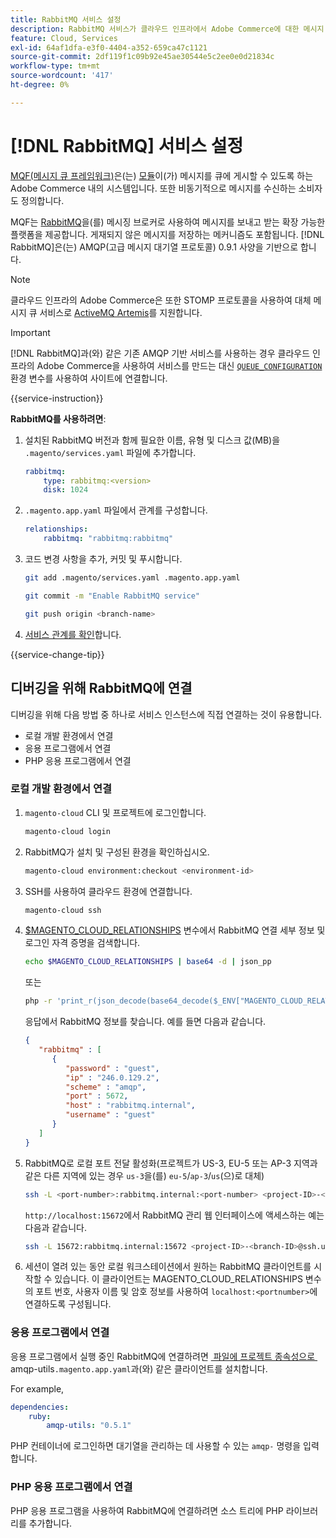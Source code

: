 ```yaml
---
title: RabbitMQ 서비스 설정
description: RabbitMQ 서비스가 클라우드 인프라에서 Adobe Commerce에 대한 메시지 대기열을 관리할 수 있도록 하는 방법을 알아봅니다.
feature: Cloud, Services
exl-id: 64af1dfa-e3f0-4404-a352-659ca47c1121
source-git-commit: 2df119f1c09b92e45ae30544e5c2ee0e0d21834c
workflow-type: tm+mt
source-wordcount: '417'
ht-degree: 0%

---
```


# [!DNL RabbitMQ] 서비스 설정

[MQF(메시지 큐 프레임워크)](https://experienceleague.adobe.com/docs/commerce-operations/configuration-guide/message-queues/message-queue-framework.html)은(는) [모듈](https://experienceleague.adobe.com/en/docs/commerce-operations/implementation-playbook/glossary#module)이(가) 메시지를 큐에 게시할 수 있도록 하는 Adobe Commerce 내의 시스템입니다. 또한 비동기적으로 메시지를 수신하는 소비자도 정의합니다.

MQF는 [RabbitMQ](https://www.rabbitmq.com/)을(를) 메시징 브로커로 사용하여 메시지를 보내고 받는 확장 가능한 플랫폼을 제공합니다. 게재되지 않은 메시지를 저장하는 메커니즘도 포함됩니다. [!DNL RabbitMQ]은(는) AMQP(고급 메시지 대기열 프로토콜) 0.9.1 사양을 기반으로 합니다.

>[!NOTE]
>
>클라우드 인프라의 Adobe Commerce은 또한 STOMP 프로토콜을 사용하여 대체 메시지 큐 서비스로 [ActiveMQ Artemis](activemq.md)를 지원합니다.

>[!IMPORTANT]
>
>[!DNL RabbitMQ]과(와) 같은 기존 AMQP 기반 서비스를 사용하는 경우 클라우드 인프라의 Adobe Commerce을 사용하여 서비스를 만드는 대신 [`QUEUE_CONFIGURATION`](../environment/variables-deploy.md#queue_configuration) 환경 변수를 사용하여 사이트에 연결합니다.

{{service-instruction}}

**RabbitMQ를 사용하려면**:

1. 설치된 RabbitMQ 버전과 함께 필요한 이름, 유형 및 디스크 값(MB)을 `.magento/services.yaml` 파일에 추가합니다.

   ```yaml
   rabbitmq:
       type: rabbitmq:<version>
       disk: 1024
   ```

1. `.magento.app.yaml` 파일에서 관계를 구성합니다.

   ```yaml
   relationships:
       rabbitmq: "rabbitmq:rabbitmq"
   ```

1. 코드 변경 사항을 추가, 커밋 및 푸시합니다.

   ```bash
   git add .magento/services.yaml .magento.app.yaml
   ```

   ```bash
   git commit -m "Enable RabbitMQ service"
   ```

   ```bash
   git push origin <branch-name>
   ```

1. [서비스 관계를 확인](services-yaml.md#service-relationships)합니다.

{{service-change-tip}}

## 디버깅을 위해 RabbitMQ에 연결

디버깅을 위해 다음 방법 중 하나로 서비스 인스턴스에 직접 연결하는 것이 유용합니다.

- 로컬 개발 환경에서 연결
- 응용 프로그램에서 연결
- PHP 응용 프로그램에서 연결

### 로컬 개발 환경에서 연결

1. `magento-cloud` CLI 및 프로젝트에 로그인합니다.

   ```bash
   magento-cloud login
   ```

1. RabbitMQ가 설치 및 구성된 환경을 확인하십시오.

   ```bash
   magento-cloud environment:checkout <environment-id>
   ```

1. SSH를 사용하여 클라우드 환경에 연결합니다.

   ```bash
   magento-cloud ssh
   ```

1. [$MAGENTO_CLOUD_RELATIONSHIPS](../application/properties.md#relationships) 변수에서 RabbitMQ 연결 세부 정보 및 로그인 자격 증명을 검색합니다.

   ```bash
   echo $MAGENTO_CLOUD_RELATIONSHIPS | base64 -d | json_pp
   ```

   또는

   ```bash
   php -r 'print_r(json_decode(base64_decode($_ENV["MAGENTO_CLOUD_RELATIONSHIPS"])));'
   ```

   응답에서 RabbitMQ 정보를 찾습니다. 예를 들면 다음과 같습니다.

   ```json
   {
      "rabbitmq" : [
         {
            "password" : "guest",
            "ip" : "246.0.129.2",
            "scheme" : "amqp",
            "port" : 5672,
            "host" : "rabbitmq.internal",
            "username" : "guest"
         }
      ]
   }
   ```

1. RabbitMQ로 로컬 포트 전달 활성화(프로젝트가 US-3, EU-5 또는 AP-3 지역과 같은 다른 지역에 있는 경우 ``us-3``을(를) ``eu-5``/``ap-3``/``us``(으)로 대체)

   ```bash
   ssh -L <port-number>:rabbitmq.internal:<port-number> <project-ID>-<branch-ID>@ssh.us.magentosite.cloud
   ```

   `http://localhost:15672`에서 RabbitMQ 관리 웹 인터페이스에 액세스하는 예는 다음과 같습니다.

   ```bash
   ssh -L 15672:rabbitmq.internal:15672 <project-ID>-<branch-ID>@ssh.us.magentosite.cloud
   ```

1. 세션이 열려 있는 동안 로컬 워크스테이션에서 원하는 RabbitMQ 클라이언트를 시작할 수 있습니다. 이 클라이언트는 MAGENTO_CLOUD_RELATIONSHIPS 변수의 포트 번호, 사용자 이름 및 암호 정보를 사용하여 `localhost:<portnumber>`에 연결하도록 구성됩니다.

### 응용 프로그램에서 연결

응용 프로그램에서 실행 중인 RabbitMQ에 연결하려면 [&#x200B; 파일에 프로젝트 종속성으로 &#x200B;](https://github.com/dougbarth/amqp-utils)amqp-utils`.magento.app.yaml`과(와) 같은 클라이언트를 설치합니다.

For example,

```yaml
dependencies:
    ruby:
        amqp-utils: "0.5.1"
```

PHP 컨테이너에 로그인하면 대기열을 관리하는 데 사용할 수 있는 `amqp-` 명령을 입력합니다.

### PHP 응용 프로그램에서 연결

PHP 응용 프로그램을 사용하여 RabbitMQ에 연결하려면 소스 트리에 PHP 라이브러리를 추가합니다.
